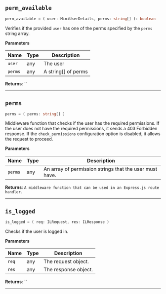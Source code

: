 <a id="auth-perm-available"></a>
## `perm_available`


```ts
perm_available = ( user: MiniUserDetails, perms: string[] ): boolean
```


Verifies if the provided `user` has one of the perms specified by the `perms` string array.



**Parameters**

| Name | Type | Description |
| ---- | ---- | ----------- |
| `user` | any | The user |
| `perms` | any | A string[] of perms |



**Returns**: ``

-----------------

<a id="auth-perms"></a>
## `perms`


```ts
perms = ( perms: string[] )
```


Middleware function that checks if the user has the required permissions.
If the user does not have the required permissions, it sends a 403 Forbidden response.
If the `check_permissions` configuration option is disabled, it allows the request to proceed.


**Parameters**

| Name | Type | Description |
| ---- | ---- | ----------- |
| `perms` | any | An array of permission strings that the user must have. |



**Returns**: `A middleware function that can be used in an Express.js route handler.`

-----------------

<a id="auth-is-logged"></a>
## `is_logged`


```ts
is_logged = ( req: ILRequest, res: ILResponse )
```


Checks if the user is logged in.


**Parameters**

| Name | Type | Description |
| ---- | ---- | ----------- |
| `req` | any | The request object. |
| `res` | any | The response object. |



**Returns**: ``

-----------------

